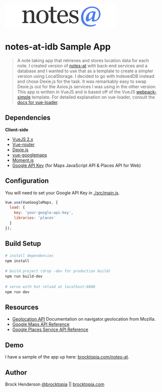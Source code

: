 ![notes@ logo](src/assets/logo.png)

# notes-at-idb Sample App

> A note taking app that retrieves and stores location data for each note. I created version 
of [notes-at](https://github.com/brocktopia/notes-at) with back-end services and a database and I 
wanted to use that as a template to create a simpler version using LocalStorage. I decided to go 
with IndexedDB instead and chose Dexie.js for the task. It was remarkably easy to swap 
Dexie.js out for the Axios.js services I was using in the other version. This app is written in VueJS and
is based off of the VueJS [webpack-simple](https://github.com/vuejs-templates/webpack-simple) template. 
For detailed explanation on vue-loader, consult the [docs for vue-loader](http://vuejs.github.io/vue-loader).

## Dependencies

**Client-side**
* [VueJS 2.x](https://github.com/vuejs/vue)
* [Vue-router](https://github.com/vuejs/vue-router)
* [Dexie.js](http://dexie.org/)
* [vue-googlemaps](https://github.com/Akryum/vue-googlemaps)
* [Moment.js](https://momentjs.com/)
* [Google API Key](https://developers.google.com/maps/documentation/javascript/get-api-key) (for Maps JavaScript API &amp; Places API for Web)

## Configuration

You will need to set your Google API Key in [./src/main.js](src/main.js).
```js
Vue.use(VueGoogleMaps, {
  load: {
    key: 'your-google-api-key',
    libraries: 'places'
  }
});
```

## Build Setup

``` bash
# install dependencies
npm install

# build project (drop -dev for production build)
npm run build-dev

# serve with hot reload at localhost:8080
npm run dev
```

## Resources

* [Geolocation API](https://developer.mozilla.org/en-US/docs/Web/API/Geolocation_API) Documentation on navigator.geolocation from Mozilla.
* [Google Maps API Reference](https://developers.google.com/maps/documentation/javascript/reference/map)
* [Google Places Service API Reference](https://developers.google.com/maps/documentation/javascript/reference/places-service)

## Demo
I have a sample of the app up here: [brocktopia.com/notes-at](https://brocktopia.com/notes-at/).

## Author
Brock Henderson [@brocktopia](https://github.com/brocktopia/) ||
[brocktopia.com](https://brocktopia.com)
